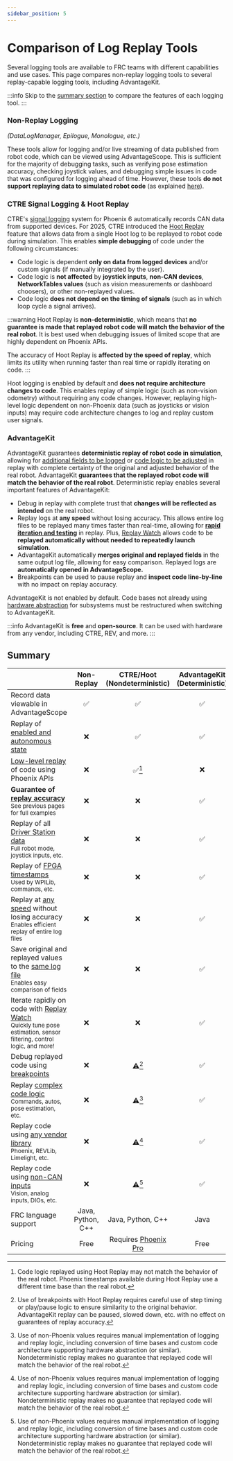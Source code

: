 ```yaml
---
sidebar_position: 5
---
```


# Comparison of Log Replay Tools

Several logging tools are available to FRC teams with different capabilities and use cases. This page compares non-replay logging tools to several replay-capable logging tools, including AdvantageKit.

:::info
Skip to the [summary section](#summary) to compare the features of each logging tool.
:::

### Non-Replay Logging

_(DataLogManager, Epilogue, Monologue, etc.)_

These tools allow for logging and/or live streaming of data published from robot code, which can be viewed using AdvantageScope. This is sufficient for the majority of debugging tasks, such as verifying pose estimation accuracy, checking joystick values, and debugging simple issues in code that was configured for logging ahead of time. However, these tools **do not support replaying data to simulated robot code** (as explained [here](/getting-started/what-is-advantagekit)).

### CTRE Signal Logging & Hoot Replay

CTRE's [signal logging](https://v6.docs.ctr-electronics.com/en/stable/docs/api-reference/api-usage/signal-logging.html) system for Phoenix 6 automatically records CAN data from supported devices. For 2025, CTRE introduced the [Hoot Replay](https://v6.docs.ctr-electronics.com/en/latest/docs/yearly-changes/yearly-changelog.html#hoot-replay) feature that allows data from a single Hoot log to be replayed to robot code during simulation. This enables **simple debugging** of code under the following circumstances:

- Code logic is dependent **only on data from logged devices** and/or custom signals (if manually integrated by the user).
- Code logic is **not affected** by **joystick inputs**, **non-CAN devices**, **NetworkTables values** (such as vision measurements or dashboard choosers), or other non-replayed values.
- Code logic **does not depend on the timing of signals** (such as in which loop cycle a signal arrives).

:::warning
Hoot Replay is **non-deterministic**, which means that **no guarantee is made that replayed robot code will match the behavior of the real robot**. It is best used when debugging issues of limited scope that are highly dependent on Phoenix APIs.

The accuracy of Hoot Replay is **affected by the speed of replay**, which limits its utility when running faster than real time or rapidly iterating on code.
:::

Hoot logging is enabled by default and **does not require architecture changes to code**. This enables replay of simple logic (such as non-vision odometry) without requiring any code changes. However, replaying high-level logic dependent on non-Phoenix data (such as joysticks or vision inputs) may require code architecture changes to log and replay custom user signals.

### AdvantageKit

AdvantageKit guarantees **deterministic replay of robot code in simulation**, allowing for [additional fields to be logged](./example-output-logging.md) or [code logic to be adjusted](./example-bug-fixes.md) in replay with complete certainty of the original and adjusted behavior of the real robot. AdvantageKit **guarantees that the replayed robot code will match the behavior of the real robot**. Deterministic replay enables several important features of AdvantageKit:

- Debug in replay with complete trust that **changes will be reflected as intended** on the real robot.
- Replay logs at **any speed** without losing accuracy. This allows entire log files to be replayed many times faster than real-time, allowing for [**rapid iteration and testing**](./example-rapid-iteration.md) in replay. Plus, [Replay Watch](../replay-watch.md) allows code to be **replayed automatically without needed to repeatedly launch simulation**.
- AdvantageKit automatically **merges original and replayed fields** in the same output log file, allowing for easy comparison. Replayed logs are **automatically opened in AdvantageScope.**
- Breakpoints can be used to pause replay and **inspect code line-by-line** with no impact on replay accuracy.

AdvantageKit is not enabled by default. Code bases not already using [hardware abstraction](/data-flow/recording-inputs/io-interfaces) for subsystems must be restructured when switching to AdvantageKit.

:::info
AdvantageKit is **free** and **open-source**. It can be used with hardware from any vendor, including CTRE, REV, and more.
:::

## Summary

|                                                                                                                                                                 | Non-Replay                         | CTRE/Hoot (Nondeterministic)                                                            | AdvantageKit (Deterministic) |
| --------------------------------------------------------------------------------------------------------------------------------------------------------------- | ---------------------------------- | --------------------------------------------------------------------------------------- | ---------------------------- |
| Record data viewable in AdvantageScope                                                                                                                          | <center>✅</center>                | <center>✅</center>                                                                     | <center>✅</center>          |
| Replay of <u>enabled and autonomous state</u>                                                                                                                   | <center>❌</center>                | <center>✅</center>                                                                     | <center>✅</center>          |
| <u>Low-level replay</u> of code using Phoenix APIs                                                                                                              | <center>❌</center>                | <center>✅[^1]</center>                                                                 | <center>❌</center>          |
| **Guarantee of <u>replay accuracy</u>**<br /><sub>See previous pages for full examples</sub>                                                                    | <center>❌</center>                | <center>❌</center>                                                                     | <center>✅</center>          |
| Replay of all <u>Driver Station data</u><br /><sub>Full robot mode, joystick inputs, etc.</sub>                                                                 | <center>❌</center>                | <center>❌</center>                                                                     | <center>✅</center>          |
| Replay of <u>FPGA timestamps</u><br /><sub>Used by WPILib, commands, etc.</sub>                                                                                 | <center>❌</center>                | <center>❌</center>                                                                     | <center>✅</center>          |
| Replay at <u>any speed</u> without losing accuracy<br /><sub>Enables efficient replay of entire log files</sub>                                                 | <center>❌</center>                | <center>❌</center>                                                                     | <center>✅</center>          |
| Save original and replayed values to the <u>same log file</u><br /><sub>Enables easy comparison of fields</sub>                                                 | <center>❌</center>                | <center>❌</center>                                                                     | <center>✅</center>          |
| Iterate rapidly on code with <u>[Replay Watch](../replay-watch.md)</u><br /><sub>Quickly tune pose estimation, sensor filtering, control logic, and more!</sub> | <center>❌</center>                | <center>❌</center>                                                                     | <center>✅</center>          |
| Debug replayed code using <u>breakpoints</u>                                                                                                                    | <center>❌</center>                | <center>⚠️[^2]</center>                                                                 | <center>✅</center>          |
| Replay <u>complex code logic</u><br /><sub>Commands, autos, pose estimation, etc.</sub>                                                                         | <center>❌</center>                | <center>⚠️[^3]</center>                                                                 | <center>✅</center>          |
| Replay code using <u>any vendor library</u><br /><sub>Phoenix, REVLib, Limelight, etc.</sub>                                                                    | <center>❌</center>                | <center>⚠️[^3]</center>                                                                 | <center>✅</center>          |
| Replay code using <u>non-CAN inputs</u><br /><sub>Vision, analog inputs, DIOs, etc.</sub>                                                                       | <center>❌</center>                | <center>⚠️[^3]</center>                                                                 | <center>✅</center>          |
| FRC language support                                                                                                                                            | <center>Java, Python, C++</center> | <center>Java, Python, C++</center>                                                      | <center>Java</center>        |
| Pricing                                                                                                                                                         | <center>Free</center>              | <center>Requires [Phoenix Pro](https://store.ctr-electronics.com/phoenix-pro/)</center> | <center>Free</center>        |

[^1]: Code logic replayed using Hoot Replay may not match the behavior of the real robot. Phoenix timestamps available during Hoot Replay use a different time base than the real robot.
[^2]: Use of breakpoints with Hoot Replay requires careful use of step timing or play/pause logic to ensure similarity to the original behavior. AdvantageKit replay can be paused, slowed down, etc. with no effect on guarantees of replay accuracy.
[^3]: Use of non-Phoenix values requires manual implementation of logging and replay logic, including conversion of time bases and custom code architecture supporting hardware abstraction (or similar). Nondeterministic replay makes no guarantee that replayed code will match the behavior of the real robot.
